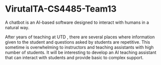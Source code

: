 # VirutalTA-CS4485-Team13

A chatbot is an AI-based software designed to interact with humans in a natural way.

After years of teaching at UTD , there are several places where information given to the student and
questions asked by students are repetitive. This sometime is overwhelming to instructors and teaching
assistants with high number of students. It will be interesting to develop an AI teaching assistant that can
interact with students and provide basic to complex support.
